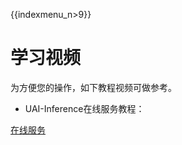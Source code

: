 {{indexmenu_n>9}}

# 学习视频

为方便您的操作，如下教程视频可做参考。

  - UAI-Inference在线服务教程：

[在线服务](http://uaidocs.ufile.ucloud.com.cn/video%2Fpresentation%2F%2FUAI-Inference%20%E5%9C%A8%E7%BA%BF%E6%9C%8D%E5%8A%A1.mp4)

